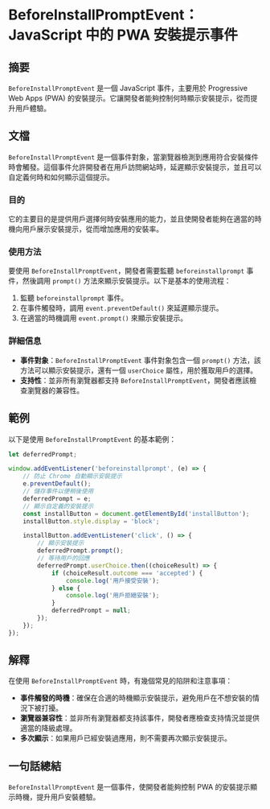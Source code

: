 <!--
Meta Description: # BeforeInstallPromptEvent：JavaScript 中的 PWA 安裝提示事件 ## 摘要 `BeforeInstallPromptEvent` 是一個 JavaScript 事件，主要用於 Progressive Web Apps (PWA) 的安裝提示。它讓開發者能夠控制...
Meta Keywords: beforeinstallpromptevent, deferredprompt, prompt, installbutton, javascript
-->

# BeforeInstallPromptEvent：JavaScript 中的 PWA 安裝提示事件

## 摘要
`BeforeInstallPromptEvent` 是一個 JavaScript 事件，主要用於 Progressive Web Apps (PWA) 的安裝提示。它讓開發者能夠控制何時顯示安裝提示，從而提升用戶體驗。

## 文檔
`BeforeInstallPromptEvent` 是一個事件對象，當瀏覽器檢測到應用符合安裝條件時會觸發。這個事件允許開發者在用戶訪問網站時，延遲顯示安裝提示，並且可以自定義何時和如何顯示這個提示。

### 目的
它的主要目的是提供用戶選擇何時安裝應用的能力，並且使開發者能夠在適當的時機向用戶展示安裝提示，從而增加應用的安裝率。

### 使用方法
要使用 `BeforeInstallPromptEvent`，開發者需要監聽 `beforeinstallprompt` 事件，然後調用 `prompt()` 方法來顯示安裝提示。以下是基本的使用流程：

1. 監聽 `beforeinstallprompt` 事件。
2. 在事件觸發時，調用 `event.preventDefault()` 來延遲顯示提示。
3. 在適當的時機調用 `event.prompt()` 來顯示安裝提示。

### 詳細信息
- **事件對象**：`BeforeInstallPromptEvent` 事件對象包含一個 `prompt()` 方法，該方法可以顯示安裝提示，還有一個 `userChoice` 屬性，用於獲取用戶的選擇。
- **支持性**：並非所有瀏覽器都支持 `BeforeInstallPromptEvent`，開發者應該檢查瀏覽器的兼容性。

## 範例
以下是使用 `BeforeInstallPromptEvent` 的基本範例：

```javascript
let deferredPrompt;

window.addEventListener('beforeinstallprompt', (e) => {
    // 防止 Chrome 自動顯示安裝提示
    e.preventDefault();
    // 儲存事件以便稍後使用
    deferredPrompt = e;
    // 顯示自定義的安裝提示
    const installButton = document.getElementById('installButton');
    installButton.style.display = 'block';

    installButton.addEventListener('click', () => {
        // 顯示安裝提示
        deferredPrompt.prompt();
        // 等待用戶的回應
        deferredPrompt.userChoice.then((choiceResult) => {
            if (choiceResult.outcome === 'accepted') {
                console.log('用戶接受安裝');
            } else {
                console.log('用戶拒絕安裝');
            }
            deferredPrompt = null;
        });
    });
});
```

## 解釋
在使用 `BeforeInstallPromptEvent` 時，有幾個常見的陷阱和注意事項：

- **事件觸發的時機**：確保在合適的時機顯示安裝提示，避免用戶在不想安裝的情況下被打擾。
- **瀏覽器兼容性**：並非所有瀏覽器都支持該事件，開發者應檢查支持情況並提供適當的降級處理。
- **多次顯示**：如果用戶已經安裝過應用，則不需要再次顯示安裝提示。

## 一句話總結
`BeforeInstallPromptEvent` 是一個事件，使開發者能夠控制 PWA 的安裝提示顯示時機，提升用戶安裝體驗。